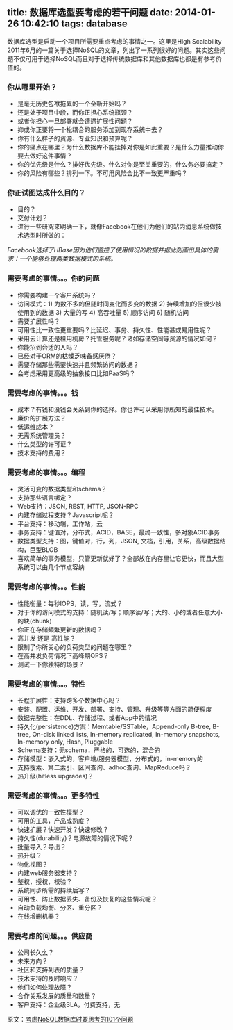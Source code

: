 title: 数据库选型要考虑的若干问题
date: 2014-01-26 10:42:10
tags: database
---

数据库选型是启动一个项目所需要重点考虑的事情之一。这里是High Scalability 2011年6月的一篇关于选择NoSQL的文章，列出了一系列很好的问题。其实这些问题不仅可用于选择NoSQL而且对于选择传统数据库和其他数据库也都是有参考价值的。

### 你从哪里开始？
- 是毫无历史包袱拖累的一个全新开始吗？
- 还是处于项目中段，而你正担心系统瓶颈？
- 或者你担心一旦部署就会遭遇扩展性问题？
- 抑或你正要将一个松耦合的服务添加到现存系统中去？
- 你有什么样子的资源、专业知识和预算呢？
- 你的痛点在哪里？为什么数据库不能挂掉对你是如此重要？是什么力量推动你要去做好这件事情？
- 你的优先级是什么？排好优先级。什么对你是至关重要的，什么务必要搞定？
- 你的风险有哪些？排列一下。不可用风险会比不一致更严重吗？

### 你正试图达成什么目的？
- 目的？
- 交付计划？
- 进行一些研究来明确一下，就像Facebook在他们为他们的站内消息系统做技术选型时所做的：

_Facebook选择了HBase因为他们监控了使用情况的数据并据此刻画出具体的需求：一个能够处理两类数据模式的系统。_

### 需要考虑的事情。。。你的问题
- 你需要构建一个客户系统吗？
- 访问模式：1) 为数不多的但随时间变化而多变的数据 2) 持续增加的但很少被使用到的数据 3) 大量的写 4) 高吞吐量 5) 顺序访问 6) 随机访问
- 需要扩展性吗？
- 可用性比一致性更重要吗？比延迟、事务、持久性、性能甚或易用性呢？
- 采用云计算还是租用机房？托管服务呢？诸如存储空间等资源的情况如何？
- 你能招到合适的人吗？
- 已经对于ORM的枯燥乏味备感厌倦？
- 需要存储那些需要快速并且频繁访问的数据？
- 会考虑采用更高级的抽象接口比如PaaS吗？

### 需要考虑的事情。。。钱
- 成本？有钱和没钱会关系到你的选择。你也许可以采用你所知的最佳技术。
- 廉价的扩展方法？
- 低运维成本？
- 无需系统管理员？
- 什么类型的许可证？
- 技术支持的费用？

### 需要考虑的事情。。。编程
- 灵活可变的数据类型和schema？
- 支持那些语言绑定？
- Web支持：JSON, REST, HTTP, JSON-RPC
- 内建存储过程支持？Javascript呢？
- 平台支持：移动端，工作站，云
- 事务支持：键值对，分布式，ACID，BASE，最终一致性，多对象ACID事务
- 数据类型支持：图，键值对，行，列，JSON, 文档，引用，关系，高级数据结构，巨型BLOB
- 喜欢简单的事务模型，只管更新就好了？全部放在内存里让它更快，而且大型系统可以由几个节点容纳

### 需要考虑的事情。。。性能
- 性能衡量：每秒IOPS，读，写，流式？
- 对于你的访问模式的支持：随机读/写；顺序读/写；大的、小的或者任意大小的块(chunk)
- 你正在存储频繁更新的数据吗？
- 高并发 还是 高性能？
- 限制了你所关心的负荷类型的问题在哪里？
- 在高并发负荷情况下高峰期QPS？
- 测试一下你独特的场景？

### 需要考虑的事情。。。特性
- 长程扩展性：支持跨多个数据中心吗？
- 安装、配置、运维、开发、部署、支持、管理、升级等等方面的简便程度
- 数据完整性：在DDL、存储过程、或者App中的情况
- 持久化(persistence)方案：Memtable/SSTable，Append-only B-tree, B-tree, On-disk linked lists, In-memory replicated, In-memory snapshots, In-memory only, Hash, Pluggable
- Schema支持：无schema，严格的，可选的，混合的
- 存储模型：嵌入式的，客户端/服务器模型，分布式的，in-memory的
- 支持搜索、第二索引、区间查询、adhoc查询、MapReduce吗？
- 热升级(hitless upgrades)？

### 需要考虑的事情。。。更多特性
- 可以调优的一致性模型？
- 可用的工具，产品成熟度？
- 快速扩展？快速开发？快速修改？
- 持久性(durability)？电源故障的情况下呢？
- 批量导入？导出？
- 热升级？
- 物化视图？
- 内建web服务器支持？
- 鉴权，授权，校验？
- 系统同步所需的持续后写？
- 可用性、防止数据丢失、备份及恢复的这些情况呢？
- 自动负载均衡、分区、重分区？
- 在线增删机器？

### 需要考虑的问题。。。供应商
- 公司长久么？
- 未来方向？
- 社区和支持列表的质量？
- 技术支持的及时响应？
- 他们如何处理故障？
- 合作关系发展的质量和数量？
- 客户支持：企业级SLA，付费支持，无


原文：[考虑NoSQL数据库时要思考的101个问题](http://highscalability.com/blog/2011/6/15/101-questions-to-ask-when-considering-a-nosql-database.html)
